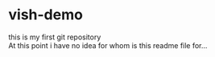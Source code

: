 # vish-demo
this is my first git repository<br>
At this point i have no idea for whom is this readme file for...
